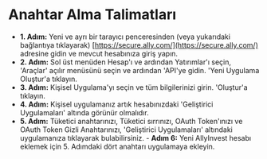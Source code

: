 # **Anahtar Alma Talimatları**
- **1. Adım:** Yeni ve ayrı bir tarayıcı penceresinden (veya yukarıdaki bağlantıya tıklayarak) [https://secure.ally.com/](https://secure.ally.com/) adresine gidin ve mevcut hesabınıza giriş yapın.
- **2. Adım:** Sol üst menüden Hesap'ı ve ardından Yatırımlar'ı seçin, 'Araçlar' açılır menüsünü seçin ve ardından 'API'ye gidin. 'Yeni Uygulama Oluştur'a tıklayın.
- **3. Adım:** Kişisel Uygulama'yı seçin ve tüm bilgilerinizi girin. 'Oluştur'a tıklayın.
- **4. Adım:** Kişisel uygulamanız artık hesabınızdaki 'Geliştirici Uygulamaları' altında görünür olmalıdır.
- **5. Adım:** Tüketici anahtarınızı, Tüketici sırrınızı, OAuth Token'ınızı ve OAuth Token Gizli Anahtarınızı, 'Geliştirici Uygulamaları' altındaki uygulamanıza tıklayarak bulabilirsiniz. - **Adım 6:** Yeni AllyInvest hesabı eklemek için 5. Adımdaki dört anahtarı uygulamaya ekleyin.